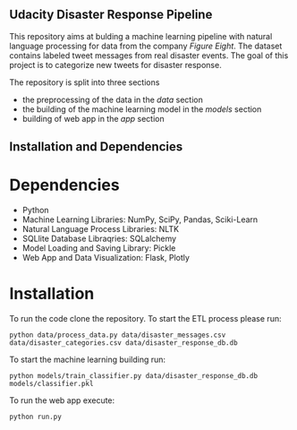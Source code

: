 ## Udacity Disaster Response Pipeline

This repository aims at bulding a machine learning pipeline with natural language processing for data from the company *Figure Eight*. 
The dataset contains labeled tweet messages from real disaster events. The goal of this project is to categorize new tweets for disaster response. 

The repository is split into three sections

- the preprocessing of the data in the *data* section
- the building of the machine learning model in the *models* section
- building of web app in the *app* section

## Installation and Dependencies

# Dependencies

- Python
- Machine Learning Libraries: NumPy, SciPy, Pandas, Sciki-Learn
- Natural Language Process Libraries: NLTK
- SQLlite Database Libraqries: SQLalchemy
- Model Loading and Saving Library: Pickle
- Web App and Data Visualization: Flask, Plotly

# Installation

To run the code clone the repository. 
To start the ETL process please run:


```
python data/process_data.py data/disaster_messages.csv data/disaster_categories.csv data/disaster_response_db.db
```

To start the machine learning building run:

```
python models/train_classifier.py data/disaster_response_db.db models/classifier.pkl
```

To run the web app execute:

```
python run.py
```
